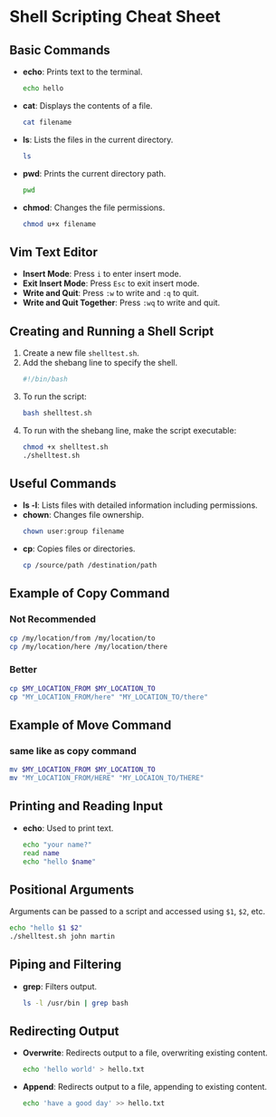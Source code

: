 # Shell Scripting Cheat Sheet

## Basic Commands

- **echo**: Prints text to the terminal.
  ```sh
  echo hello
  ```

- **cat**: Displays the contents of a file.
  ```sh
  cat filename
  ```

- **ls**: Lists the files in the current directory.
  ```sh
  ls
  ```

- **pwd**: Prints the current directory path.
  ```sh
  pwd
  ```

- **chmod**: Changes the file permissions.
  ```sh
  chmod u+x filename
  ```

## Vim Text Editor

- **Insert Mode**: Press `i` to enter insert mode.
- **Exit Insert Mode**: Press `Esc` to exit insert mode.
- **Write and Quit**: Press `:w` to write and `:q` to quit.
- **Write and Quit Together**: Press `:wq` to write and quit.

## Creating and Running a Shell Script

1. Create a new file `shelltest.sh`.
2. Add the shebang line to specify the shell.
   ```sh
   #!/bin/bash
   ```
3. To run the script:
   ```sh
   bash shelltest.sh
   ```
4. To run with the shebang line, make the script executable:
   ```sh
   chmod +x shelltest.sh
   ./shelltest.sh
   ```

## Useful Commands

- **ls -l**: Lists files with detailed information including permissions.
- **chown**: Changes file ownership.
  ```sh
  chown user:group filename
  ```
- **cp**: Copies files or directories.
  ```sh
  cp /source/path /destination/path
  ```

## Example of Copy Command

### Not Recommended
```sh
cp /my/location/from /my/location/to
cp /my/location/here /my/location/there
```

### Better
```sh
cp $MY_LOCATION_FROM $MY_LOCATION_TO
cp "MY_LOCATION_FROM/here" "MY_LOCATION_TO/there"
```

## Example of Move Command

### same like as copy command

```sh
mv $MY_LOCATION_FROM $MY_LOCATION_TO
mv "MY_LOCATION_FROM/HERE" "MY_LOCAION_TO/THERE"
```

## Printing and Reading Input

- **echo**: Used to print text.
  ```sh
  echo "your name?"
  read name
  echo "hello $name"
  ```

## Positional Arguments

Arguments can be passed to a script and accessed using `$1`, `$2`, etc.
```sh
echo "hello $1 $2"
./shelltest.sh john martin
```

## Piping and Filtering

- **grep**: Filters output.
  ```sh
  ls -l /usr/bin | grep bash
  ```

## Redirecting Output

- **Overwrite**: Redirects output to a file, overwriting existing content.
  ```sh
  echo 'hello world' > hello.txt
  ```

- **Append**: Redirects output to a file, appending to existing content.
  ```sh
  echo 'have a good day' >> hello.txt
  ```
